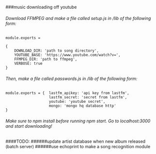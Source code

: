 ###music downloading off youtube

###### Download FFMPEG and make a file called setup.js in /lib of the following form:
```
module.exports = 

{
	DOWNLOAD_DIR: 'path to song directory',
	YOUTUBE_BASE: 'https://www.youtube.com/watch?v=',
	FFMPEG_DIR: 'path to ffmpeg',
	VERBOSE: true
}

```
###### Then, make a file called passwords.js in /lib of the following form:
```
module.exports = { 	lastfm_apikey: 'api key from lastfm',
					lastfm_secret: 'secret from lastfm',
					youtube: 'youtube secret',
					mongo: 'mongo hq database http'
}
```
###### Make sure to npm install before running npm start. Go to localhost:3000 and start downloading!

####TODO:
######update artist database when new album released (batch server)
######use echoprint to make a song recognition module